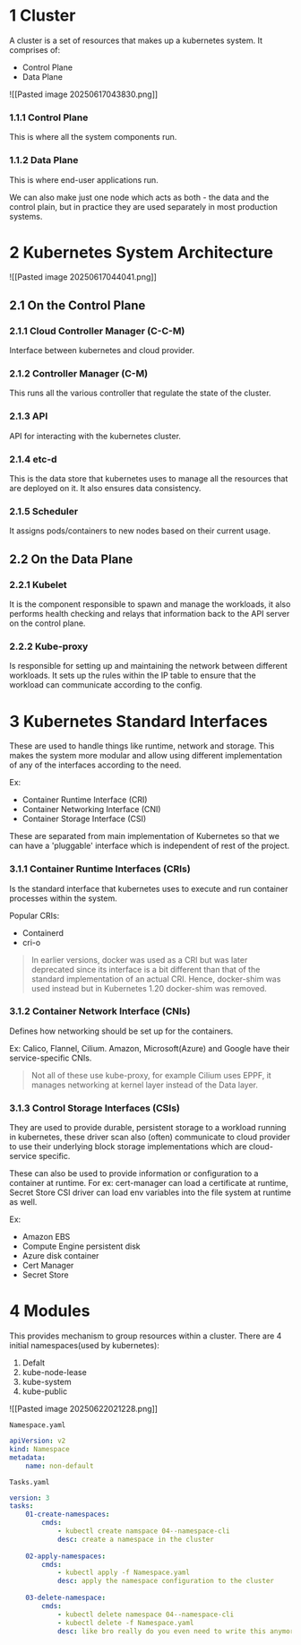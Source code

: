 # 1	Cluster
A cluster is a set of resources that makes up a kubernetes system.
It comprises of:
- Control Plane
- Data Plane

![[Pasted image 20250617043830.png]]

### 1.1.1	Control Plane
This is where all the system components run.

### 1.1.2	Data Plane
This is where end-user applications run.

We can also make just one node which acts as both - the data and the control plain, but in practice they are used separately in most production systems.

# 2	Kubernetes System Architecture

![[Pasted image 20250617044041.png]]


## 2.1	On the Control Plane

### 2.1.1	Cloud Controller Manager (C-C-M)
Interface between kubernetes and cloud provider.

### 2.1.2	Controller Manager (C-M)
This runs all the various controller that regulate the state of the cluster.

### 2.1.3	API
API for interacting with the kubernetes cluster.

### 2.1.4	etc-d
This is the data store that kubernetes uses to manage all the resources that are deployed on it. It also ensures data consistency.

### 2.1.5	Scheduler 
It assigns pods/containers to new nodes based on their current usage.

## 2.2	On the Data Plane

### 2.2.1	Kubelet
It is the component responsible to spawn and manage the workloads, it also performs health checking and relays that information back to the API server on the control plane.

### 2.2.2	Kube-proxy
Is responsible for setting up and maintaining the network between different workloads. It sets up the rules within the IP table to ensure that the workload can communicate according to the config.

# 3	Kubernetes Standard Interfaces
These are used to handle things like runtime, network and storage. This makes the system more modular and allow using different implementation of any of the interfaces according to the need.

Ex:
- Container Runtime Interface (CRI)
- Container Networking Interface (CNI)
- Container Storage Interface (CSI)

These are separated from main implementation of Kubernetes so that we can have a 'pluggable' interface which is independent of rest of the project.

### 3.1.1	Container Runtime Interfaces (CRIs)

Is the standard interface that kubernetes uses to execute and run container processes within the system.

Popular CRIs:
- Containerd
- cri-o

> In earlier versions, docker was used as a CRI but was later deprecated since its interface is a bit different than that of the standard implementation of an actual CRI. Hence, docker-shim was used instead but in Kubernetes 1.20 docker-shim was removed.

### 3.1.2	Container Network Interface (CNIs)
Defines how networking should be set up for the containers.

Ex: Calico, Flannel, Cilium.
Amazon, Microsoft(Azure) and Google have their service-specific CNIs.

> Not all of these use kube-proxy, for example Cilium uses EPPF, it manages networking at kernel layer instead of the Data layer.

### 3.1.3	Control Storage Interfaces (CSIs)
They are used to provide durable, persistent storage to a workload running in kubernetes, these driver scan also (often) communicate to cloud provider to use their underlying block storage implementations which are cloud-service specific.

These can also be used to provide information or configuration to a container at runtime. For ex: cert-manager can load a certificate at runtime, Secret Store CSI driver can load env variables into the file system at runtime as well.

Ex:
- Amazon EBS
- Compute Engine persistent disk
- Azure disk container
- Cert Manager
- Secret Store 

# 4	Modules
This provides mechanism to group resources within a cluster.
There are 4 initial namespaces(used by kubernetes): 
1. Defalt
2. kube-node-lease
3. kube-system
4. kube-public

![[Pasted image 20250622021228.png]]

`Namespace.yaml`
```yaml
apiVersion: v2
kind: Namespace
metadata: 
	name: non-default
```

`Tasks.yaml`
```yaml
version: 3
tasks: 
	01-create-namespaces: 
		cmds: 
			- kubectl create namspace 04--namespace-cli
			desc: create a namespace in the cluster
	
	02-apply-namespaces:
		cmds:
			- kubectl apply -f Namespace.yaml
			desc: apply the namespace configuration to the cluster
	
	03-delete-namespace:
		cmds:
			- kubectl delete namespace 04--namespace-cli
			- kubectl delete -f Namespace.yaml
			desc: like bro really do you even need to write this anymore???!
```